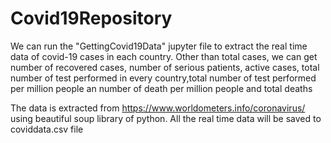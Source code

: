 # Covid19Repository
 
We can run the "GettingCovid19Data" jupyter file to extract the real time data of covid-19 cases in each country. Other than total cases, we can get number of recovered cases, number of serious patients, active cases, total number of test performed in every country,total number of test performed per million people an number of death per million people and total deaths

The data is extracted from https://www.worldometers.info/coronavirus/ using beautiful soup library of python. All the real time data will be saved to coviddata.csv file
